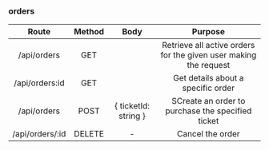 ### orders

| Route | Method | Body | Purpose | 
| :---: | :---:  | :---:| :---:   |
| /api/orders | GET |  | Retrieve all active orders for the given user making the request |
| /api/orders:id | GET |  | Get details about a specific order |
| /api/orders | POST | { ticketId: string } | SCreate an order to purchase the specified ticket |
| /api/orders/:id | DELETE | - | Cancel the order |